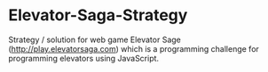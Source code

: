 # Elevator-Saga-Strategy
Strategy / solution for web game Elevator Sage (http://play.elevatorsaga.com) which is a programming challenge for programming elevators using JavaScript.
